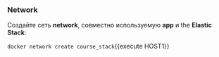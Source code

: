 ### Network

Создайте сеть **network**, совместно используемую **app** и the **Elastic Stack**:

`docker network create course_stack`{{execute HOST1}}

